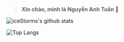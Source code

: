 > **Xin chào, mình là Nguyễn Anh Tuấn 🐬**


![iceStorms's github stats](https://github-readme-stats.vercel.app/api?username=iceStorm&show_icons=true)

![Top Langs](https://github-readme-stats.vercel.app/api/top-langs/?username=iceStorm)

